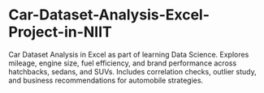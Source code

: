 # Car-Dataset-Analysis-Excel-Project-in-NIIT
Car Dataset Analysis in Excel as part of learning Data Science. Explores mileage, engine size, fuel efficiency, and brand performance across hatchbacks, sedans, and SUVs. Includes correlation checks, outlier study, and business recommendations for automobile strategies.
